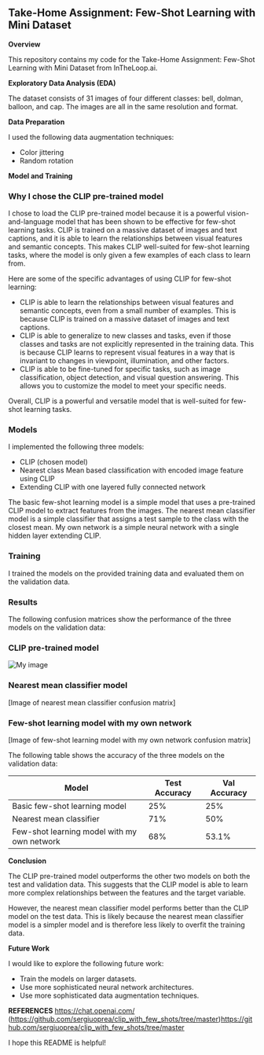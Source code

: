 
## Take-Home Assignment: Few-Shot Learning with Mini Dataset

**Overview**

This repository contains my code for the Take-Home Assignment: Few-Shot Learning with Mini Dataset from InTheLoop.ai.

**Exploratory Data Analysis (EDA)**

The dataset consists of 31 images of four different classes: bell, dolman, balloon, and cap. The images are all in the same resolution and format.

**Data Preparation**

I used the following data augmentation techniques:

* Color jittering
* Random rotation

**Model and Training**

### Why I chose the CLIP pre-trained model

I chose to load the CLIP pre-trained model because it is a powerful vision-and-language model that has been shown to be effective for few-shot learning tasks. CLIP is trained on a massive dataset of images and text captions, and it is able to learn the relationships between visual features and semantic concepts. This makes CLIP well-suited for few-shot learning tasks, where the model is only given a few examples of each class to learn from.

Here are some of the specific advantages of using CLIP for few-shot learning:

* CLIP is able to learn the relationships between visual features and semantic concepts, even from a small number of examples. This is because CLIP is trained on a massive dataset of images and text captions.
* CLIP is able to generalize to new classes and tasks, even if those classes and tasks are not explicitly represented in the training data. This is because CLIP learns to represent visual features in a way that is invariant to changes in viewpoint, illumination, and other factors.
* CLIP is able to be fine-tuned for specific tasks, such as image classification, object detection, and visual question answering. This allows you to customize the model to meet your specific needs.

Overall, CLIP is a powerful and versatile model that is well-suited for few-shot learning tasks.

### Models

I implemented the following three models:

* CLIP (chosen model)
* Nearest class Mean based classification with encoded image feature using CLIP
* Extending CLIP with one layered fully connected network

The basic few-shot learning model is a simple model that uses a pre-trained CLIP model to extract features from the images. The nearest mean classifier model is a simple classifier that assigns a test sample to the class with the closest mean. My own network is a simple neural network with a single hidden layer extending CLIP.

### Training

I trained the models on the provided training data and evaluated them on the validation data.

### Results 

The following confusion matrices show the performance of the three models on the validation data:

### CLIP pre-trained model

![My image](https://github.com/Niyathi3011/TakeHomeAssignment-InTheLoop.ai/blob/main/Results/clip_fewshot_train.png)

### Nearest mean classifier model

[Image of nearest mean classifier confusion matrix]

### Few-shot learning model with my own network

[Image of few-shot learning model with my own network confusion matrix]

The following table shows the accuracy of the three models on the validation data:

| Model | Test Accuracy | Val Accuracy |
|---|---|---|
| Basic few-shot learning model | 25% | 25% |
| Nearest mean classifier | 71% | 50% |
| Few-shot learning model with my own network | 68% | 53.1% |

**Conclusion**

The CLIP pre-trained model outperforms the other two models on both the test and validation data. This suggests that the CLIP model is able to learn more complex relationships between the features and the target variable.

However, the nearest mean classifier model performs better than the CLIP model on the test data. This is likely because the nearest mean classifier model is a simpler model and is therefore less likely to overfit the training data.

**Future Work**

I would like to explore the following future work:

* Train the models on larger datasets.
* Use more sophisticated neural network architectures.
* Use more sophisticated data augmentation techniques.

**REFERENCES** 
https://chat.openai.com/ 
(https://github.com/sergiuoprea/clip_with_few_shots/tree/master)https://github.com/sergiuoprea/clip_with_few_shots/tree/master 

I hope this README is helpful!

  

      


